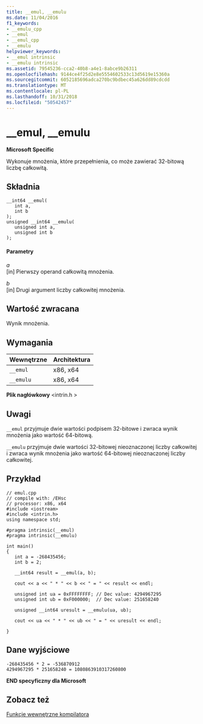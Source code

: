 ```yaml
---
title: __emul, __emulu
ms.date: 11/04/2016
f1_keywords:
- __emulu_cpp
- __emul
- __emul_cpp
- __emulu
helpviewer_keywords:
- __emul intrinsic
- __emulu intrinsic
ms.assetid: 79545236-cca2-40b8-a4e1-8abce9b26311
ms.openlocfilehash: 9144ce4f25d2e8e5554602533c13d5619e15360a
ms.sourcegitcommit: 6052185696adca270bc9bdbec45a626dd89cdcdd
ms.translationtype: MT
ms.contentlocale: pl-PL
ms.lasthandoff: 10/31/2018
ms.locfileid: "50542457"
---
```

# <a name="emul-emulu"></a>__emul, __emulu

**Microsoft Specific**

Wykonuje mnożenia, które przepełnienia, co może zawierać 32-bitową liczbę całkowitą.

## <a name="syntax"></a>Składnia

```
__int64 __emul(
   int a,
   int b
);
unsigned __int64 __emulu(
   unsigned int a,
   unsigned int b
);
```

#### <a name="parameters"></a>Parametry

*a*<br/>
[in] Pierwszy operand całkowitą mnożenia.

*b*<br/>
[in] Drugi argument liczby całkowitej mnożenia.

## <a name="return-value"></a>Wartość zwracana

Wynik mnożenia.

## <a name="requirements"></a>Wymagania

|Wewnętrzne|Architektura|
|---------------|------------------|
|`__emul`|x86, x64|
|`__emulu`|x86, x64|

**Plik nagłówkowy** \<intrin.h >

## <a name="remarks"></a>Uwagi

`__emul` przyjmuje dwie wartości podpisem 32-bitowe i zwraca wynik mnożenia jako wartość 64-bitową.

`__emulu` przyjmuje dwie wartości 32-bitowej nieoznaczonej liczby całkowitej i zwraca wynik mnożenia jako wartość 64-bitowej nieoznaczonej liczby całkowitej.

## <a name="example"></a>Przykład

```
// emul.cpp
// compile with: /EHsc
// processor: x86, x64
#include <iostream>
#include <intrin.h>
using namespace std;

#pragma intrinsic(__emul)
#pragma intrinsic(__emulu)

int main()
{
   int a = -268435456;
   int b = 2;

   __int64 result = __emul(a, b);

   cout << a << " * " << b << " = " << result << endl;

   unsigned int ua = 0xFFFFFFFF; // Dec value: 4294967295
   unsigned int ub = 0xF000000;  // Dec value: 251658240

   unsigned __int64 uresult = __emulu(ua, ub);

   cout << ua << " * " << ub << " = " << uresult << endl;

}
```

## <a name="output"></a>Dane wyjściowe

```
-268435456 * 2 = -536870912
4294967295 * 251658240 = 1080863910317260800
```

**END specyficzny dla Microsoft**

## <a name="see-also"></a>Zobacz też

[Funkcje wewnętrzne kompilatora](../intrinsics/compiler-intrinsics.md)